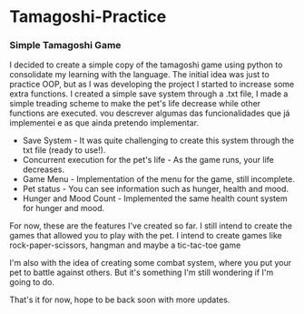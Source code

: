 # Tamagoshi-Practice
### Simple Tamagoshi Game

I decided to create a simple copy of the tamagoshi game using python to consolidate my learning with the language.
The initial idea was just to practice OOP, but as I was developing the project I started to increase some extra functions.
I created a simple save system through a .txt file, I made a simple treading scheme to make the pet's life decrease while other functions are executed.
vou descrever algumas das funcionalidades que já implementei e as que ainda pretendo implementar.

* Save System - It was quite challenging to create this system through the txt file (ready to use!).
* Concurrent execution for the pet's life - As the game runs, your life decreases.
* Game Menu - Implementation of the menu for the game, still incomplete.
* Pet status - You can see information such as hunger, health and mood.
* Hunger and Mood Count - Implemented the same health count system for hunger and mood.

For now, these are the features I've created so far. I still intend to create the games that allowed you to play with the pet.
I intend to create games like rock-paper-scissors, hangman and maybe a tic-tac-toe game

I'm also with the idea of creating some combat system, where you put your pet to battle against others. But it's something I'm still wondering if I'm going to do.

That's it for now, hope to be back soon with more updates.
